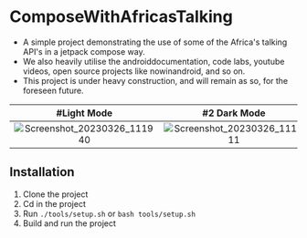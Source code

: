 # ComposeWithAfricasTalking
- A simple project demonstrating the use of some of the Africa's talking API's in a 
jetpack compose way. 
- We also heavily utilise the androiddocumentation, code labs, youtube videos, open source projects like nowinandroid, and so on. 
- This project is under heavy construction, and will remain as so, for the foreseen future.

| #Light Mode    | #2 Dark Mode   |
| :---: | :---: |
| ![Screenshot_20230326_111940](https://user-images.githubusercontent.com/28810111/227763949-30d5482b-9cf3-4810-a99e-eac64f0bf139.png)   | ![Screenshot_20230326_111911](https://user-images.githubusercontent.com/28810111/227763956-c8f45005-8901-4436-98f4-f71ba8d45de0.png)   |

## Installation
1. Clone the project
2. Cd in the project
3. Run `./tools/setup.sh` or `bash tools/setup.sh`
4. Build and run the project



